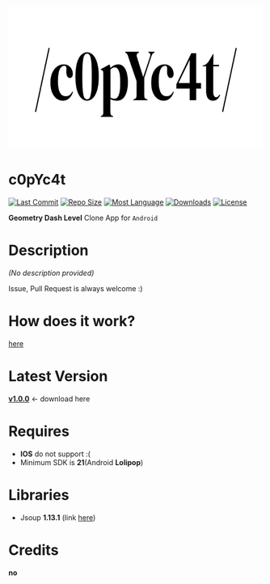 <img src="/preview/appTitle.jpg"  width="720" height="283">

# c0pYc4t

[![Last Commit](https://img.shields.io/github/last-commit/acceler8tion/c0pYc4t/master?color=0097FF&logo=github)]()
[![Repo Size](https://img.shields.io/github/repo-size/acceler8tion/c0pYc4t?color=green&logo=github)]()
[![Most Language](https://img.shields.io/github/languages/top/acceler8tion/c0pYc4t?color=red&logo=kotlin)]()
[![Downloads](https://img.shields.io/github/downloads/acceler8tion/c0pYc4t/total?color=00FF8F&logo=android)](https://github.com/acceler8tion/c0pYc4t/releases/)
[![License](https://img.shields.io/github/license/acceler8tion/c0pYc4t?color=898989)]()

**Geometry Dash Level** Clone App for `Android`

# Description

*(No description provided)*

Issue, Pull Request is always welcome :)

# How does it work?

[here](https://github.com/acceler8tion/c0pYc4t/HOW-DOES-IT-WORK.md)

# Latest Version

**[v1.0.0](https://github.com/acceler8tion/c0pYc4t/releases/tag/v1.0.0)** <- download here

# Requires

- **IOS** do not support :(
- Minimum SDK is **21**(Android **Lolipop**)

# Libraries

- Jsoup **1.13.1** (link [here](https://jsoup.org/))

# Credits

**no**